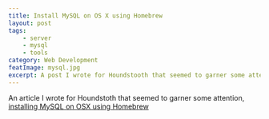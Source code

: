 ```yaml
---
title: Install MySQL on OS X using Homebrew
layout: post
tags:
	- server
	- mysql
	- tools
category: Web Development
featImage: mysql.jpg
excerpt: A post I wrote for Houndstooth that seemed to garner some attention, thought it could be helpful.
---
```


An article I wrote for Houndstoth that seemed to garner some attention, [installing MySQL on OSX using Homebrew](http://madebyhoundstooth.com/blog/install-mysql-on-mountain-lion-with-homebrew/ "Installing MySQL on OSX using Homebrew") 